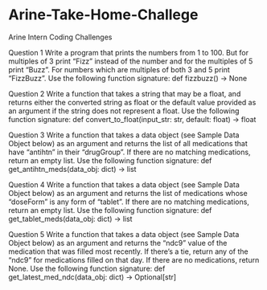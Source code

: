 # Arine-Take-Home-Challege
Arine Intern Coding Challenges

Question 1
Write a program that prints the numbers from 1 to 100. But for multiples of 3 print “Fizz” instead
of the number and for the multiples of 5 print “Buzz”. For numbers which are multiples of both 3
and 5 print “FizzBuzz”.
Use the following function signature:
def fizzbuzz() -> None

Question 2
Write a function that takes a string that may be a float, and returns either the converted string as
float or the default value provided as an argument if the string does not represent a float.
Use the following function signature:
def convert_to_float(input_str: str, default: float) -> float

Question 3
Write a function that takes a data object (see Sample Data Object below) as an argument and
returns the list of all medications that have “antihtn” in their “drugGroup”. If there are no
matching medications, return an empty list.
Use the following function signature:
def get_antihtn_meds(data_obj: dict) -> list

Question 4
Write a function that takes a data object (see Sample Data Object below) as an argument and
returns the list of medications whose “doseForm” is any form of “tablet”. If there are no
matching medications, return an empty list.
Use the following function signature:
def get_tablet_meds(data_obj: dict) -> list

Question 5
Write a function that takes a data object (see Sample Data Object below) as an argument and
returns the “ndc9” value of the medication that was filled most recently. If there’s a tie, return
any of the “ndc9” for medications filled on that day. If there are no medications, return None.
Use the following function signature:
def get_latest_med_ndc(data_obj: dict) -> Optional[str]
